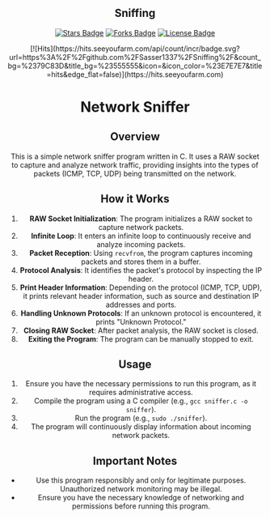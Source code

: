 <h2 align="center">Sniffing</h2>

<p align="center"><a href="https://github.com/Sasser1337/Sniffing/stargazers"><img src="https://img.shields.io/github/stars/Sasser1337/Sniffing" alt="Stars Badge"/></a> <a align="center">
<a href="https://github.com/Sasser1337/awesome-github-profile-readme/network/members"><img src="https://img.shields.io/github/forks/Sasser1337/Sniffing" alt="Forks Badge"/></a> <a align="center">
<a href="https://github.com/Sasser1337/Sniffing/blob/master/LICENSE"><img src="https://img.shields.io/github/license/Sasser1337/Sniffing?color=2b9348" alt="License Badge"/></a> <a align="center">

<div align="center">
  [![Hits](https://hits.seeyoufarm.com/api/count/incr/badge.svg?url=https%3A%2F%2Fgithub.com%2FSasser1337%2FSniffing%2F&count_bg=%2379C83D&title_bg=%23555555&icon=&icon_color=%23E7E7E7&title=hits&edge_flat=false)](https://hits.seeyoufarm.com)
</div>



# Network Sniffer

## Overview
This is a simple network sniffer program written in C. It uses a RAW socket to capture and analyze network traffic, providing insights into the types of packets (ICMP, TCP, UDP) being transmitted on the network.

## How it Works
1. **RAW Socket Initialization**: The program initializes a RAW socket to capture network packets.
2. **Infinite Loop**: It enters an infinite loop to continuously receive and analyze incoming packets.
3. **Packet Reception**: Using `recvfrom`, the program captures incoming packets and stores them in a buffer.
4. **Protocol Analysis**: It identifies the packet's protocol by inspecting the IP header.
5. **Print Header Information**: Depending on the protocol (ICMP, TCP, UDP), it prints relevant header information, such as source and destination IP addresses and ports.
6. **Handling Unknown Protocols**: If an unknown protocol is encountered, it prints "Unknown Protocol."
7. **Closing RAW Socket**: After packet analysis, the RAW socket is closed.
8. **Exiting the Program**: The program can be manually stopped to exit.

## Usage
1. Ensure you have the necessary permissions to run this program, as it requires administrative access.
2. Compile the program using a C compiler (e.g., `gcc sniffer.c -o sniffer`).
3. Run the program (e.g., `sudo ./sniffer`).
4. The program will continuously display information about incoming network packets.

## Important Notes
- Use this program responsibly and only for legitimate purposes. Unauthorized network monitoring may be illegal.
- Ensure you have the necessary knowledge of networking and permissions before running this program.
